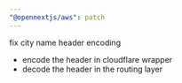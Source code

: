 ```yaml
---
"@opennextjs/aws": patch
---
```


fix city name header encoding

- encode the header in cloudflare wrapper
- decode the header in the routing layer
